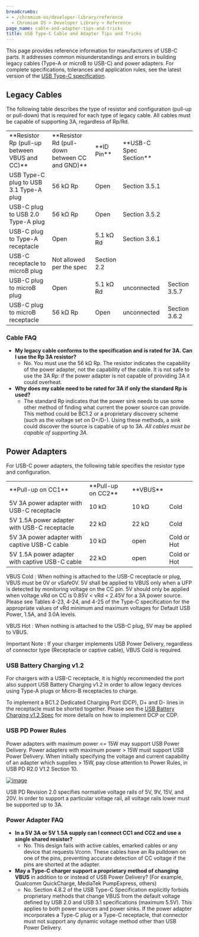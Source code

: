 ```yaml
---
breadcrumbs:
- - /chromium-os/developer-library/reference
  - Chromium OS > Developer Library > Reference
page_name: cable-and-adapter-tips-and-tricks
title: USB Type-C Cable and Adapter Tips and Tricks
---
```


This page provides reference information for manufacturers of USB-C parts. It
addresses common misunderstandings and errors in building legacy cables (Type-A
or microB to USB-C) and power adapters. For complete specifications, tolerances
and application rules, see the latest version of the [USB Type-C
specification](http://www.usb.org/developers/docs/).

## Legacy Cables

The following table describes the type of resistor and configuration (pull-up or
pull-down) that is required for each type of legacy cable. All cables must be
capable of supporting 3A, regardless of Rp/Rd.

<table>
<tr>
<td>**Resistor Rp (pull-up between VBUS and CC)**</td>
<td>**Resistor Rd (pull-down between CC and GND)**</td>
<td>**ID Pin**</td>
<td>**USB-C Spec Section**</td>
</tr>
<tr>
<td>USB Type-C plug to USB 3.1 Type-A plug</td>
<td>56 kΩ Rp</td>
<td>Open</td>
<td>Section 3.5.1</td>
</tr>
<tr>
<td>USB-C plug to USB 2.0 Type-A plug</td>
<td>56 kΩ Rp</td>
<td>Open</td>
<td>Section 3.5.2</td>
</tr>
<tr>
<td>USB-C plug to Type-A receptacle</td>
<td>Open</td>
<td>5.1 kΩ Rd</td>
<td>Section 3.6.1</td>
</tr>
<tr>
<td>USB-C receptacle to microB plug</td>
<td>Not allowed per the spec</td>
<td>Section 2.2</td>
</tr>
<tr>
<td>USB-C plug to microB plug</td>
<td>Open</td>
<td>5.1 kΩ Rd</td>
<td>unconnected</td>
<td>Section 3.5.7</td>
</tr>
<tr>
<td>USB-C plug to microB receptacle</td>
<td>56 kΩ Rp</td>
<td>Open</td>
<td>unconnected</td>
<td>Section 3.6.2</td>
</tr>
</table>

### Cable FAQ

*   **My legacy cable conforms to the specification and is rated for 3A.
            Can I use the Rp 3A resistor?**
    *   No. You must use the 56 kΩ Rp. The resistor indicates the
                capability of the power adapter, not the capability of the
                cable. It is not safe to use the 3A Rp: if the power adapter is
                not capable of providing 3A it could overheat.
*   **Why does my cable need to be rated for 3A if only the standard Rp
            is used?**
    *   The standard Rp indicates that the power sink needs to use some
                other method of finding what current the power source can
                provide. This method could be BC1.2 or a proprietary discovery
                scheme (such as the voltage set on D+/D-). Using these methods,
                a sink could discover the source is capable of up to 3A. *All
                cables must be capable of supporting 3A.*

## Power Adapters

For USB-C power adapters, the following table specifies the resistor type and
configuration.

<table>
<tr>
<td>**Pull-up on CC1**</td>
<td>**Pull-up on CC2**</td>
<td>**VBUS**</td>
</tr>
<tr>
<td>5V 3A power adapter with USB-C receptacle</td>
<td>10 kΩ</td>
<td>10 kΩ</td>
<td>Cold</td>
</tr>
<tr>
<td>5V 1.5A power adapter with USB-C receptacle</td>
<td>22 kΩ</td>
<td>22 kΩ</td>
<td>Cold</td>
</tr>
<tr>
<td>5V 3A power adapter with captive USB-C cable</td>
<td>10 kΩ</td>
<td>open</td>
<td>Cold or Hot</td>
</tr>
<tr>
<td>5V 1.5A power adapter with captive USB-C cable</td>
<td>22 kΩ</td>
<td>open</td>
<td>Cold or Hot</td>
</tr>
</table>

VBUS Cold : When nothing is attached to the USB-C receptacle or plug, VBUS must
be 0V or vSafe0V. 5V shall be applied to VBUS only when a UFP is detected by
monitoring voltage on the CC pin. 5V should only be applied when voltage vRd on
CC is 0.85V &lt; vRd &lt; 2.45V for a 3A power source. Please see Tables 4-23,
4-24, and 4-25 of the Type-C specification for the appropriate values of vRd
minimum and maximum voltages for Default USB Power, 1.5A, and 3.0A levels.

VBUS Hot : When nothing is attached to the USB-C plug, 5V may be applied to
VBUS.

Important Note : If your charger implements USB Power Delivery, regardless of
connector type (Receptacle or captive cable), VBUS Cold is required.

### USB Battery Charging v1.2

For chargers with a USB-C receptacle, it is highly recommended the port also
support USB Battery Charging v1.2 in order to allow legacy devices using Type-A
plugs or Micro-B receptacles to charge.

To implement a BC1.2 Dedicated Charging Port (DCP), D+ and D- lines in the
receptacle must be shorted together. Please see the [USB Battery Charging v1.2
Spec](http://www.usb.org/developers/docs/devclass_docs/BCv1.2_070312.zip) for
more details on how to implement DCP or CDP.

### USB PD Power Rules

Power adapters with maximum power &lt;= 15W may support USB Power Delivery.
Power adapters with maximum power &gt; 15W must support USB Power Delivery. When
initially specifying the voltage and current capability of an adapter which
supplies &gt; 15W, pay close attention to Power Rules, in USB PD R2.0 V1.2
Section 10.

[<img alt="image" src="SourcePowerRule.png">](SourcePowerRule.png)

USB PD Revision 2.0 specifies normative voltage rails of 5V, 9V, 15V, and 20V.
In order to support a particular voltage rail, all voltage rails lower must be
supported up to 3A.

### Power Adapter FAQ

*   **In a 5V 3A or 5V 1.5A supply can I connect CC1 and CC2 and use a
            single shared resistor?**
    *   No. This design fails with active cables, emarked cables or any
                device that requests Vconn. These cables have an Ra pulldown on
                one of the pins, preventing accurate detection of CC voltage if
                the pins are shorted at the adapter.
*   **May a Type-C charger support a proprietary method of changing
            VBUS** in addition to or instead of USB Power Delivery? (For
            example, Qualcomm QuickCharge, MediaTek PumpExpress, others)
    *   No. Section 4.8.2 of the USB Type-C Specification explicitly
                forbids proprietary methods that change VBUS from the default
                voltage defined by USB 2.0 and USB 3.1 specifications (maximum
                5.5V). This applies to both power sources and power sinks. If
                the power adapter incorporates a Type-C plug or a Type-C
                receptacle, that connector must not support any dynamic voltage
                method other than USB Power Delivery.
